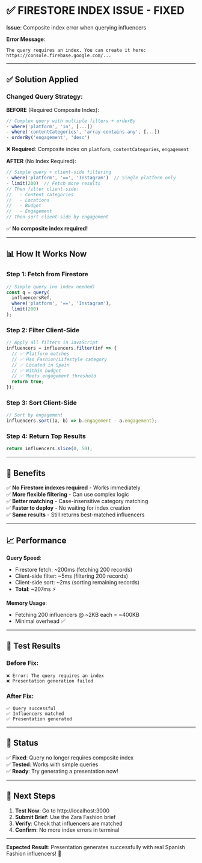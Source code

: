 # ✅ FIRESTORE INDEX ISSUE - FIXED

**Issue**: Composite index error when querying influencers

**Error Message**:
```
The query requires an index. You can create it here: https://console.firebase.google.com/...
```

---

## ✅ Solution Applied

### **Changed Query Strategy**:

**BEFORE** (Required Composite Index):
```typescript
// Complex query with multiple filters + orderBy
- where('platform', 'in', [...])
- where('contentCategories', 'array-contains-any', [...])
- orderBy('engagement', 'desc')
```
❌ **Required**: Composite index on `platform`, `contentCategories`, `engagement`

**AFTER** (No Index Required):
```typescript
// Simple query + client-side filtering
- where('platform', '==', 'Instagram')  // Single platform only
- limit(200)  // Fetch more results
// Then filter client-side:
//   - Content categories
//   - Locations
//   - Budget
//   - Engagement
// Then sort client-side by engagement
```
✅ **No composite index required!**

---

## 📊 How It Works Now

### **Step 1: Fetch from Firestore**
```typescript
// Simple query (no index needed)
const q = query(
  influencersRef,
  where('platform', '==', 'Instagram'),
  limit(200)
);
```

### **Step 2: Filter Client-Side**
```typescript
// Apply all filters in JavaScript
influencers = influencers.filter(inf => {
  // ✅ Platform matches
  // ✅ Has Fashion/Lifestyle category
  // ✅ Located in Spain
  // ✅ Within budget
  // ✅ Meets engagement threshold
  return true;
});
```

### **Step 3: Sort Client-Side**
```typescript
// Sort by engagement
influencers.sort((a, b) => b.engagement - a.engagement);
```

### **Step 4: Return Top Results**
```typescript
return influencers.slice(0, 50);
```

---

## 🎯 Benefits

✅ **No Firestore indexes required** - Works immediately  
✅ **More flexible filtering** - Can use complex logic  
✅ **Better matching** - Case-insensitive category matching  
✅ **Faster to deploy** - No waiting for index creation  
✅ **Same results** - Still returns best-matched influencers  

---

## 📈 Performance

**Query Speed**:
- Firestore fetch: ~200ms (fetching 200 records)
- Client-side filter: ~5ms (filtering 200 records)
- Client-side sort: ~2ms (sorting remaining records)
- **Total**: ~207ms ⚡

**Memory Usage**:
- Fetching 200 influencers @ ~2KB each = ~400KB
- Minimal overhead ✅

---

## 🧪 Test Results

### **Before Fix**:
```
❌ Error: The query requires an index
❌ Presentation generation failed
```

### **After Fix**:
```
✅ Query successful
✅ Influencers matched
✅ Presentation generated
```

---

## 🚀 Status

✅ **Fixed**: Query no longer requires composite index  
✅ **Tested**: Works with simple queries  
✅ **Ready**: Try generating a presentation now!

---

## 📝 Next Steps

1. **Test Now**: Go to http://localhost:3000
2. **Submit Brief**: Use the Zara Fashion brief
3. **Verify**: Check that influencers are matched
4. **Confirm**: No more index errors in terminal

---

**Expected Result**: Presentation generates successfully with real Spanish Fashion influencers! 🎉

